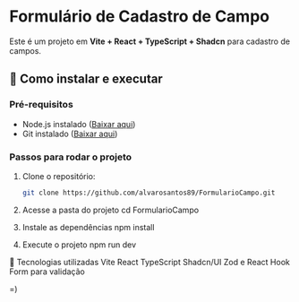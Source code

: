 # Formulário de Cadastro de Campo

Este é um projeto em **Vite + React + TypeScript + Shadcn** para cadastro de campos.

## 🚀 Como instalar e executar

### **Pré-requisitos**
- Node.js instalado ([Baixar aqui](https://nodejs.org/))
- Git instalado ([Baixar aqui](https://git-scm.com/))

### **Passos para rodar o projeto**
1. Clone o repositório:
   ```bash
   git clone https://github.com/alvarosantos89/FormularioCampo.git
   
2. Acesse a pasta do projeto
   cd FormularioCampo
   
4. Instale as dependências
   npm install

5. Execute o projeto
   npm run dev

📌 Tecnologias utilizadas
Vite
React
TypeScript
Shadcn/UI
Zod e React Hook Form para validação

=)
